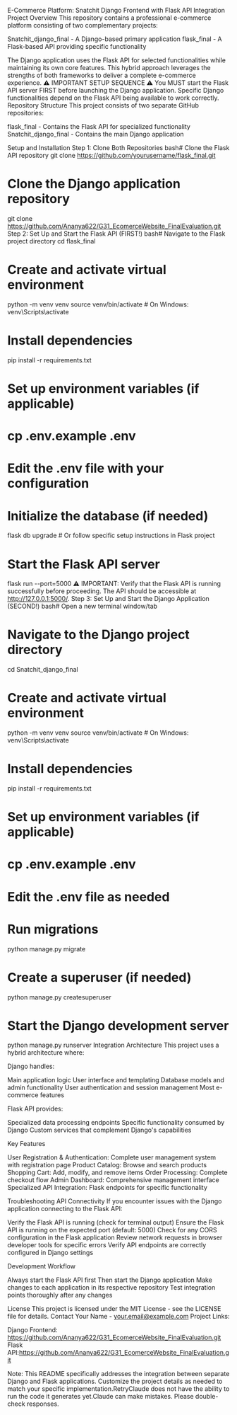 E-Commerce Platform: Snatchit Django Frontend with Flask API Integration
Project Overview
This repository contains a professional e-commerce platform consisting of two complementary projects:

Snatchit_django_final - A Django-based primary application
flask_final - A Flask-based API providing specific functionality

The Django application uses the Flask API for selected functionalities while maintaining its own core features. This hybrid approach leverages the strengths of both frameworks to deliver a complete e-commerce experience.
⚠️ IMPORTANT SETUP SEQUENCE ⚠️
You MUST start the Flask API server FIRST before launching the Django application. Specific Django functionalities depend on the Flask API being available to work correctly.
Repository Structure
This project consists of two separate GitHub repositories:

flask_final - Contains the Flask API for specialized functionality
Snatchit_django_final - Contains the main Django application

Setup and Installation
Step 1: Clone Both Repositories
bash# Clone the Flask API repository
git clone https://github.com/yourusername/flask_final.git

# Clone the Django application repository
git clone https://github.com/Ananya622/G31_EcomerceWebsite_FinalEvaluation.git
Step 2: Set Up and Start the Flask API (FIRST!)
bash# Navigate to the Flask project directory
cd flask_final

# Create and activate virtual environment
python -m venv venv
source venv/bin/activate  # On Windows: venv\Scripts\activate

# Install dependencies
pip install -r requirements.txt

# Set up environment variables (if applicable)
# cp .env.example .env
# Edit the .env file with your configuration

# Initialize the database (if needed)
flask db upgrade  # Or follow specific setup instructions in Flask project

# Start the Flask API server
flask run --port=5000
⚠️ IMPORTANT: Verify that the Flask API is running successfully before proceeding. The API should be accessible at http://127.0.0.1:5000/.
Step 3: Set Up and Start the Django Application (SECOND!)
bash# Open a new terminal window/tab
# Navigate to the Django project directory
cd Snatchit_django_final

# Create and activate virtual environment
python -m venv venv
source venv/bin/activate  # On Windows: venv\Scripts\activate

# Install dependencies
pip install -r requirements.txt

# Set up environment variables (if applicable)
# cp .env.example .env
# Edit the .env file as needed

# Run migrations
python manage.py migrate

# Create a superuser (if needed)
python manage.py createsuperuser

# Start the Django development server
python manage.py runserver
Integration Architecture
This project uses a hybrid architecture where:

Django handles:

Main application logic
User interface and templating
Database models and admin functionality
User authentication and session management
Most e-commerce features


Flask API provides:

Specialized data processing endpoints
Specific functionality consumed by Django
Custom services that complement Django's capabilities



Key Features

User Registration & Authentication: Complete user management system with registration page
Product Catalog: Browse and search products
Shopping Cart: Add, modify, and remove items
Order Processing: Complete checkout flow
Admin Dashboard: Comprehensive management interface
Specialized API Integration: Flask endpoints for specific functionality

Troubleshooting API Connectivity
If you encounter issues with the Django application connecting to the Flask API:

Verify the Flask API is running (check for terminal output)
Ensure the Flask API is running on the expected port (default: 5000)
Check for any CORS configuration in the Flask application
Review network requests in browser developer tools for specific errors
Verify API endpoints are correctly configured in Django settings

Development Workflow

Always start the Flask API first
Then start the Django application
Make changes to each application in its respective repository
Test integration points thoroughly after any changes

License
This project is licensed under the MIT License - see the LICENSE file for details.
Contact
Your Name - your.email@example.com
Project Links:

Django Frontend: https://github.com/Ananya622/G31_EcomerceWebsite_FinalEvaluation.git
Flask API:https://github.com/Ananya622/G31_EcomerceWebsite_FinalEvaluation.git


Note: This README specifically addresses the integration between separate Django and Flask applications. Customize the project details as needed to match your specific implementation.RetryClaude does not have the ability to run the code it generates yet.Claude can make mistakes. Please double-check responses.